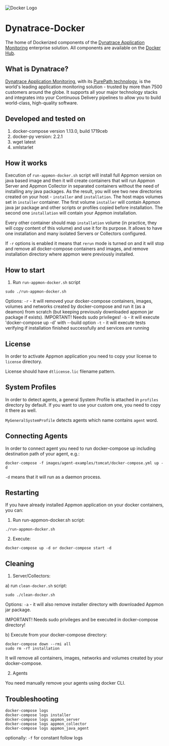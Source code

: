 ![Docker Logo](https://github.com/Dynatrace/Dynatrace-Docker/blob/images/docker-logo.png)

# Dynatrace-Docker

The home of Dockerized components of the [Dynatrace Application Monitoring](http://www.dynatrace.com/docker) enterprise solution. All components are available on the [Docker Hub](https://hub.docker.com/u/dynatrace/).


## What is Dynatrace?

[Dynatrace Application Monitoring](http://www.dynatrace.com/en/products/application-monitoring.html), with its [PurePath technology](http://www.dynatrace.com/en_us/application-performance-management/products/purepath-technology.html), is the world's leading application monitoring solution - trusted by more than 7500 customers around the globe. It supports all your major technology stacks and integrates into your Continuous Delivery pipelines to allow you to build world-class, high-quality software.


## Developed and tested on

1. docker-compose version 1.13.0, build 1719ceb
2. docker-py version: 2.2.1
3. wget latest
4. xmlstarlet


## How it works

Execution of `run-appmon-docker.sh` script will install full Appmon version on java based image and then it will create containers that will run Appmon Server and Appmon Collector in separated containers without the need of installing any java packages. As the result, you will see two new directories created on your host - `installer` and `installation`. The host maps volumes set in `installer` container. The first volume `installer` will contain Appmon java jar package and other scripts or profiles copied before installation. The second one `installation` will contain your Appmon installation.

Every other container should map `installation` volume (in practice, they will copy content of this volume) and use it for its purpose. It allows to have one installation and many isolated Servers or Collectors configured.

If `-r` options is enabled it means that `rerun` mode is turned on and it will stop and remove all docker-compose containers and images, and remove installation directory where appmon were previously installed.


## How to start

1. Run `run-appmon-docker.sh` script
```
sudo ./run-appmon-docker.sh
```
Options:
`-r` - it will removed your docker-compose containers, images, volumes and networks created by docker-compose and run it (as a deamon) from scratch (but keeping previously downloaded appmon jar package if exists). IMPORTANT! Needs sudo privileges!
`-b` - it will execute 'docker-compose up -d' with --build option
`-t` - it will execute tests verifying if installation finished successfully and services are running


## License

In order to activate Appmon application you need to copy your license to `license` directory.

License should have `dtlicense.lic` filename pattern.


## System Profiles

In order to detect agents, a general System Profile is attached in `profiles` directory by default. If you want to use your custom one, you need to copy it there as well.

`MyGeneralSystemProfile` detects agents which name contains `agent` word.


## Connecting Agents

In order to connect agent you need to run docker-compose up including destination path of your agent, e.g.:
```
docker-compose -f images/agent-examples/tomcat/docker-compose.yml up -d
```
`-d` means that it will run as a daemon process.

## Restarting

If you have already installed Appmon application on your docker containers, you can:
1. Run run-appmon-docker.sh script: 
```
./run-appmon-docker.sh
```
2. Execute: 
```
docker-compose up -d or docker-compose start -d
```

## Cleaning

1. Server/Collectors:

a) run `clean-docker.sh` script:
```
sudo ./clean-docker.sh
```
Options:
`-a` - it will also remove installer directory with downloaded Appmon jar package.

IMPORTANT! Needs sudo privileges and be executed in docker-compose directory!

b) Execute from your docker-compose directory:
```
docker-compose down --rmi all
sudo rm -rf installation
```
It will remove all containers, images, networks and volumes created by your docker-compose.

2. Agents

You need manually remove your agents using docker CLI.


## Troubleshooting
```
docker-compose logs
docker-compose logs installer
docker-compose logs appmon_server
docker-compose logs appmon_collector
docker-compose logs appmon_java_agent
```
optionally: `-f` for constant follow logs
